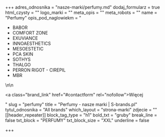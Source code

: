+++
adres_odnosnika = "nasze-marki/perfumy.md"
dodaj_formularz = true
html_czysty = ""
logo_marki = ""
meta_opis = ""
meta_robots = ""
name = "Perfumy"
opis_pod_naglowiekm = "<ul><li>BABOR</li><li>COMFORT ZONE</li><li>EXUVIANCE</li><li>INNOAESTHETICS</li><li>MESOESTETIC</li><li>PCA SKIN</li><li>SOTHYS</li><li>THALGO</li><li>PERRON RIGOT - CIREPIL</li><li>MBR</li></ul>\n\n    <p><a class=\"brand_link\" href=\"#contactform\" rel=\"nofollow\">Więcej</a></p>"
slug = "perfumy"
title = "Perfumy - nasze marki | S-brands.pl"
tytul_odnosnika = "All brands"
which_layout = "strona-marki"
zdjecie = ""
[[header_repeater]]
block_tag_type = "h1"
bold_txt = "gruby"
break_line = false
txt_block = "PERFUMY"
txt_block_size = "XXL"
underline = false

+++
